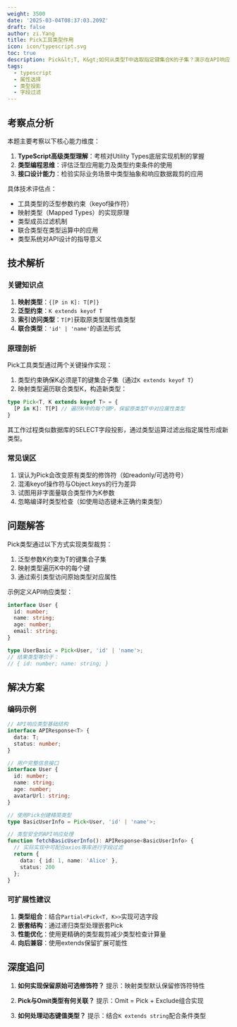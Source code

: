 ```yaml
---
weight: 3500
date: '2025-03-04T08:37:03.209Z'
draft: false
author: zi.Yang
title: Pick工具类型作用
icon: icon/typescript.svg
toc: true
description: Pick&lt;T, K&gt;如何从类型T中选取指定键集合K的子集？演示在API响应中仅选择用户ID和姓名字段的类型定义方法
tags:
  - typescript
  - 属性选择
  - 类型投影
  - 字段过滤
---
```


## 考察点分析

本题主要考察以下核心能力维度：
1. **TypeScript高级类型理解**：考核对Utility Types底层实现机制的掌握
2. **类型编程思维**：评估泛型应用能力及类型约束条件的使用
3. **接口设计能力**：检验实际业务场景中类型抽象和响应数据裁剪的应用

具体技术评估点：
- 工具类型的泛型参数约束（keyof操作符）
- 映射类型（Mapped Types）的实现原理
- 类型成员过滤机制
- 联合类型在类型运算中的应用
- 类型系统对API设计的指导意义

## 技术解析

### 关键知识点
1. **映射类型**：`{[P in K]: T[P]}`
2. **泛型约束**：`K extends keyof T`
3. **索引访问类型**：`T[P]`获取原类型属性值类型
4. **联合类型**：`'id' | 'name'`的语法形式

### 原理剖析
Pick工具类型通过两个关键操作实现：
1. 类型约束确保K必须是T的键集合子集（通过`K extends keyof T`）
2. 映射类型遍历联合类型K，构造新类型：
```typescript
type Pick<T, K extends keyof T> = {
  [P in K]: T[P] // 遍历K中的每个键P，保留原类型T中对应属性类型
}
```
其工作过程类似数据库的SELECT字段投影，通过类型运算过滤出指定属性形成新类型。

### 常见误区
1. 误认为Pick会改变原有类型的修饰符（如readonly/可选符号）
2. 混淆keyof操作符与Object.keys的行为差异
3. 试图用非字面量联合类型作为K参数
4. 忽略编译时类型检查（如使用动态键未正确约束类型）

## 问题解答

Pick类型通过以下方式实现类型裁剪：
1. 泛型参数K约束为T的键集合子集
2. 映射类型遍历K中的每个键
3. 通过索引类型访问原始类型对应属性

示例定义API响应类型：
```typescript
interface User {
  id: number;
  name: string;
  age: number;
  email: string;
}

type UserBasic = Pick<User, 'id' | 'name'>; 
// 结果类型等价于：
// { id: number; name: string; }
```

## 解决方案

### 编码示例
```typescript
// API响应类型基础结构
interface APIResponse<T> {
  data: T;
  status: number;
}

// 用户完整信息接口
interface User {
  id: number;
  name: string;
  age: number;
  avatarUrl: string;
}

// 使用Pick创建精简类型
type BasicUserInfo = Pick<User, 'id' | 'name'>;

// 类型安全的API响应处理
function fetchBasicUserInfo(): APIResponse<BasicUserInfo> {
  // 实际实现中可配合axios等库进行字段过滤
  return {
    data: { id: 1, name: 'Alice' },
    status: 200
  };
}
```

### 可扩展性建议
1. **类型组合**：结合`Partial<Pick<T, K>>`实现可选字段
2. **嵌套结构**：通过递归类型处理嵌套Pick
3. **性能优化**：使用更精确的类型裁剪减少类型检查计算量
4. **向后兼容**：使用extends保留扩展可能性

## 深度追问
1. **如何实现保留原始可选修饰符？**
   提示：映射类型默认保留修饰符特性

2. **Pick与Omit类型有何关联？**
   提示：Omit = Pick + Exclude组合实现

3. **如何处理动态键值类型？**
   提示：结合`K extends string`配合条件类型